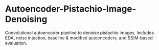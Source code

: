 # Autoencoder-Pistachio-Image-Denoising
Convolutional autoencoder pipeline to denoise pistachio images, Includes EDA, noise injection, baseline &amp; modified autoencoders, and SSIM-based evaluation.
